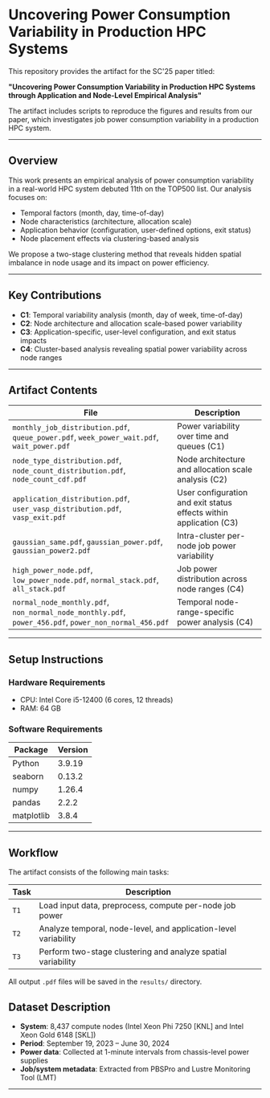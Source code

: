 # Uncovering Power Consumption Variability in Production HPC Systems

This repository provides the artifact for the SC'25 paper titled:

**"Uncovering Power Consumption Variability in Production HPC Systems through Application and Node-Level Empirical Analysis"**

The artifact includes scripts to reproduce the figures and results from our paper, which investigates job power consumption variability in a production HPC system.

---

## Overview

This work presents an empirical analysis of power consumption variability in a real-world HPC system debuted 11th on the TOP500 list. Our analysis focuses on:

- Temporal factors (month, day, time-of-day)
- Node characteristics (architecture, allocation scale)
- Application behavior (configuration, user-defined options, exit status)
- Node placement effects via clustering-based analysis

We propose a two-stage clustering method that reveals hidden spatial imbalance in node usage and its impact on power efficiency.

---

## Key Contributions

- **C1**: Temporal variability analysis (month, day of week, time-of-day)
- **C2**: Node architecture and allocation scale-based power variability
- **C3**: Application-specific, user-level configuration, and exit status impacts
- **C4**: Cluster-based analysis revealing spatial power variability across node ranges

---

## Artifact Contents

| File | Description |
|------|-------------|
| `monthly_job_distribution.pdf`, `queue_power.pdf`, `week_power_wait.pdf`, `wait_power.pdf` | Power variability over time and queues (C1) |
| `node_type_distribution.pdf`, `node_count_distribution.pdf`, `node_count_cdf.pdf` | Node architecture and allocation scale analysis (C2) |
| `application_distribution.pdf`, `user_vasp_distribution.pdf`, `vasp_exit.pdf` | User configuration and exit status effects within application (C3) |
| `gaussian_same.pdf`, `gaussian_power.pdf`, `gaussian_power2.pdf` | Intra-cluster per-node job power variability |
| `high_power_node.pdf`, `low_power_node.pdf`, `normal_stack.pdf`, `all_stack.pdf` | Job power distribution across node ranges (C4) |
| `normal_node_monthly.pdf`, `non_normal_node_monthly.pdf`, `power_456.pdf`, `power_non_normal_456.pdf` | Temporal node-range-specific power analysis (C4) |

---

## Setup Instructions

### Hardware Requirements

- CPU: Intel Core i5-12400 (6 cores, 12 threads)
- RAM: 64 GB

### Software Requirements

| Package     | Version |
|-------------|---------|
| Python      | 3.9.19  |
| seaborn     | 0.13.2  |
| numpy       | 1.26.4  |
| pandas      | 2.2.2   |
| matplotlib  | 3.8.4   |

---

## Workflow

The artifact consists of the following main tasks:

| Task | Description |
|------|-------------|
| `T1` | Load input data, preprocess, compute per-node job power |
| `T2` | Analyze temporal, node-level, and application-level variability |
| `T3` | Perform two-stage clustering and analyze spatial variability |


All output `.pdf` files will be saved in the `results/` directory.


## Dataset Description

- **System**: 8,437 compute nodes (Intel Xeon Phi 7250 [KNL] and Intel Xeon Gold 6148 [SKL])
- **Period**: September 19, 2023 – June 30, 2024
- **Power data**: Collected at 1-minute intervals from chassis-level power supplies
- **Job/system metadata**: Extracted from PBSPro and Lustre Monitoring Tool (LMT)

---
